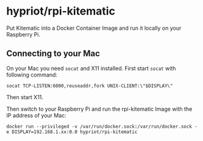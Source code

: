 # hypriot/rpi-kitematic

Put Kitematic into a Docker Container Image and run it locally on your Raspberry Pi.


## Connecting to your Mac

On your Mac you need `socat` and X11 installed.
First start `socat` with following command:

```
socat TCP-LISTEN:6000,reuseaddr,fork UNIX-CLIENT:\"$DISPLAY\"
```

Then start X11.

Then switch to your Raspberry Pi and run the rpi-kitematic Image with the IP address of your Mac:

```
docker run --privileged -v /var/run/docker.sock:/var/run/docker.sock -e DISPLAY=192.168.1.xx:0.0 hypriot/rpi-kitematic
```

